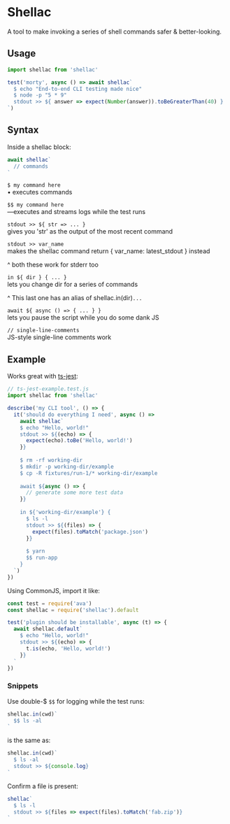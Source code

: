 # Shellac

A tool to make invoking a series of shell commands safer & better-looking.

## Usage

```js
import shellac from 'shellac'

test('morty', async () => await shellac`
  $ echo "End-to-end CLI testing made nice"
  $ node -p "5 * 9"
  stdout >> ${ answer => expect(Number(answer)).toBeGreaterThan(40) }
`)
```

## Syntax

Inside a shellac block:

```js
await shellac`
  // commands
`
```

`$ my command here`
<br/>• executes commands

`$$ my command here`
<br/>—executes and streams logs while the test runs

`stdout >> ${ str => ... }`
<br/>gives you 'str' as the output of the most recent command

`stdout >> var_name`
<br/>makes the shellac command return { var_name: latest_stdout } instead

^ both these work for stderr too

`in ${ dir } { ... }`
<br/>lets you change dir for a series of commands

^ This last one has an alias of shellac.in(dir)` ... `

`await ${ async () => { ... } }`
<br/>lets you pause the script while you do some dank JS

`// single-line-comments`
<br/>JS-style single-line comments work

## Example

Works great with [ts-jest](https://github.com/kulshekhar/ts-jest#getting-started):

```js
// ts-jest-example.test.js
import shellac from 'shellac'

describe('my CLI tool', () => {
  it('should do everything I need', async () =>
    await shellac`
    $ echo "Hello, world!"
    stdout >> ${(echo) => {
      expect(echo).toBe('Hello, world!')
    }}
    
    $ rm -rf working-dir
    $ mkdir -p working-dir/example
    $ cp -R fixtures/run-1/* working-dir/example
    
    await ${async () => {
      // generate some more test data
    }}
    
    in ${'working-dir/example'} {
      $ ls -l
      stdout >> ${(files) => {
        expect(files).toMatch('package.json')
      }}
      
      $ yarn
      $$ run-app
    }
  `)
})
```

Using CommonJS, import it like:

```js
const test = require('ava')
const shellac = require('shellac').default

test('plugin should be installable', async (t) => {
  await shellac.default`
    $ echo "Hello, world!"
    stdout >> ${(echo) => {
      t.is(echo, 'Hello, world!')
    }}
  `
})
```

### Snippets

Use double-$ `$$` for logging while the test runs:

```js
shellac.in(cwd)`
  $$ ls -al
`
```

is the same as:

```js
shellac.in(cwd)`
  $ ls -al
  stdout >> ${console.log}
`
```

Confirm a file is present:

```js
shellac`
  $ ls -l
  stdout >> ${files => expect(files).toMatch('fab.zip')}
`
```

